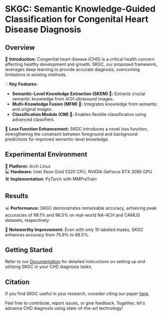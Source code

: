 # SKGC: Semantic Knowledge-Guided Classification for Congenital Heart Disease Diagnosis

## Overview

🚀 **Introduction:** Congenital heart disease (CHD) is a critical health concern affecting healthy development and growth. SKGC, our proposed framework, leverages deep learning to provide accurate diagnosis, overcoming limitations in existing methods.

💡 **Key Features:**
- **Semantic-Level Knowledge Extraction (SKEM) 🧠:** Extracts crucial semantic knowledge from 4CH ultrasound images.
- **Multi-Knowledge Fusion (MFM) 🔄:** Integrates knowledge from semantic and original images.
- **Classification Module (CM) 🤖:** Enables flexible classification using advanced classifiers.

🎯 **Loss Function Enhancement:** SKGC introduces a novel loss function, strengthening the constraint between foreground and background predictions for improved semantic-level knowledge.

## Experimental Environment

🔧 **Platform:** Arch Linux  
💻 **Hardware:** Intel Xeon Gold 5320 CPU, NVIDIA GeForce RTX 3090 GPU  
🛠️ **Implementation:** PyTorch with MMPreTrain

## Results

📊 **Performance:** SKGC demonstrates remarkable accuracy, achieving peak accuracies of 99.1% and 96.5% on real-world NA-4CH and CAMUS datasets, respectively.

🌟 **Noteworthy Improvement:** Even with only 10 labeled masks, SKGC enhances accuracy from 75.9% to 88.5%.

## Getting Started

Refer to our [Documentation](#) for detailed instructions on setting up and utilizing SKGC in your CHD diagnosis tasks.

## Citation

If you find SKGC useful in your research, consider citing our paper [here](#).

Feel free to contribute, report issues, or give feedback. Together, let's advance CHD diagnosis using state-of-the-art technology!

